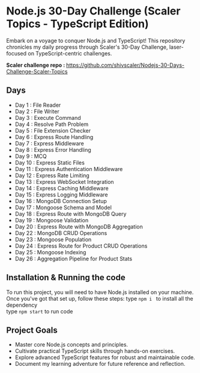 # Node.js 30-Day Challenge (Scaler Topics - TypeScript Edition)

Embark on a voyage to conquer Node.js and TypeScript! This repository chronicles my daily progress through Scaler's 30-Day Challenge, laser-focused on TypeScript-centric challenges.</br>

<b>Scaler challenge repo : </b> https://github.com/shivscaler/Nodejs-30-Days-Challenge-Scaler-Topics

## Days
- Day 1 : File Reader
- Day 2 : File Writer
- Day 3 : Execute Command
- Day 4 : Resolve Path Problem 
- Day 5 : File Extension Checker
- Day 6 : Express Route Handling
- Day 7 : Express Middleware
- Day 8 : Express Error Handling
- Day 9 : MCQ
- Day 10 : Express Static Files
- Day 11 : Express Authentication Middleware
- Day 12 : Express Rate Limiting
- Day 13 : Express WebSocket Integration
- Day 14 : Express Caching Middleware
- Day 15 : Express Logging Middleware
- Day 16 : MongoDB Connection Setup
- Day 17 : Mongoose Schema and Model
- Day 18 : Express Route with MongoDB Query
- Day 19 : Mongoose Validation
- Day 20 : Express Route with MongoDB Aggregation
- Day 22 : MongoDB CRUD Operations
- Day 23 : Mongoose Population
- Day 24 : Express Route for Product CRUD Operations
- Day 25 : Mongoose Indexing
- Day 26 : Aggregation Pipeline for Product Stats
## Installation & Running the code
To run this project, you will need to have Node.js installed on your machine. Once you've got that set up, follow these steps: 
type ```npm i ``` to install all the dependency </br>
type ```npm start``` to run code

## Project Goals

- Master core Node.js concepts and principles.
- Cultivate practical TypeScript skills through hands-on exercises.
- Explore advanced TypeScript features for robust and maintainable code.
- Document my learning adventure for future reference and reflection.
